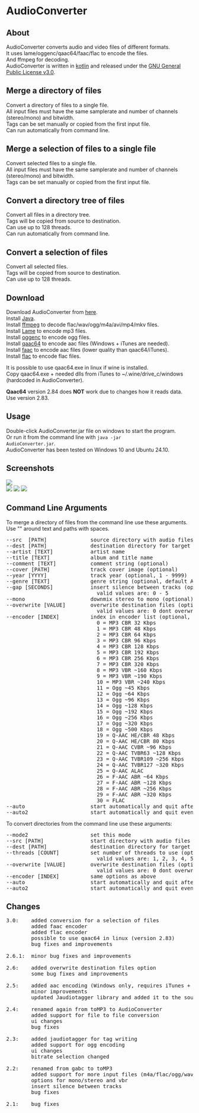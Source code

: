 # AudioConverter

## About
AudioConverter converts audio and video files of different formats.  
It uses lame/oggenc/qaac64/faac/flac to encode the files.  
And ffmpeg for decoding.  
AudioConverter is  written in [kotlin](https://kotlinlang.org) and released under the [GNU General Public License v3.0](LICENSE).  

## Merge a directory of files
Convert a directory of files to a single file.  
All input files must have the same samplerate and number of channels (stereo/mono) and bitwidth.  
Tags can be set manually or copied from the first input file.  
Can run automatically from command line.  

## Merge a selection of files to a single file
Convert selected files to a single file.  
All input files must have the same samplerate and number of channels (stereo/mono) and bitwidth.  
Tags can be set manually or copied from the first input file.  

## Convert a directory tree of files
Convert all files in a directory tree.  
Tags will be copied from source to destination.  
Can use up to 128 threads.  
Can run automatically from command line.  

## Convert a selection of files
Convert all selected files.  
Tags will be copied from source to destination.  
Can use up to 128 threads.  

## Download
Download AudioConverter from [here](https://github.com/gnuwimp/AudioConverter/releases).  
Install [Java](https://java.com).  
Install [ffmpeg](https://www.ffmpeg.org) to decode flac/wav/ogg/m4a/avi/mp4/mkv files.  
Install [Lame](https://lame.sourceforge.io) to encode mp3 files.  
Install [oggenc](https://www.xiph.org/ogg) to encode ogg files.  
Install [qaac64](https://github.com/nu774/qaac/releases) to encode aac files (Windows + iTunes are needed).  
Install [faac](https://github.com/knik0/faac) to encode aac files (lower quality than qaac64/iTunes).  
Install [flac](https://github.com/xiph/flac) to encode flac files.  

It is possible to use qaac64.exe in linux if wine is installed.  
Copy qaac64.exe + needed dlls from iTunes to ~/.wine/drive_c/windows (hardcoded in AudioConverter).  

**Qaac64** version 2.84 does **NOT** work due to changes how it reads data. Use version 2.83.  

## Usage
Double-click AudioConverter.jar file on windows to start the program.  
Or run it from the command line with <code>java -jar AudioConverter.jar</code>.  
AudioConverter has been tested on Windows 10 and Ubuntu 24.10.  

## Screenshots
<img src="images/audioconverter.png"/><br>
<img src="images/audioconverter-2.png"/>
<img src="images/audioconverter-3.png"/>
<img src="images/audioconverter-4.png"/>

## Command Line Arguments  
To merge a directory of files from the command line use these arguments.  
Use "" around text and paths with spaces.  
<pre>
--src  [PATH]              source directory with audio files
--dest [PATH]              destination directory for target file
--artist [TEXT]            artist name
--title [TEXT]             album and title name
--comment [TEXT]           comment string (optional)
--cover [PATH]             track cover image (optional)
--year [YYYY]              track year (optional, 1 - 9999)
--genre [TEXT]             genre string (optional, default Audiobook)
--gap [SECONDS]            insert silence between tracks (optional, default 0)
                             valid values are: 0 - 5
--mono                     downmix stereo to mono (optional)
--overwrite [VALUE]        overwrite destination files (optional, default 0)
                             valid values are: 0 dont overwrite, 1 overwrite older, 3 overwrite all
--encoder [INDEX]          index in encoder list (optional, default 4 -> MP3 CBR 128 Kbps)
                             0 = MP3 CBR 32 Kbps
                             1 = MP3 CBR 48 Kbps
                             2 = MP3 CBR 64 Kbps
                             3 = MP3 CBR 96 Kbps
                             4 = MP3 CBR 128 Kbps
                             5 = MP3 CBR 192 Kbps
                             6 = MP3 CBR 256 Kbps
                             7 = MP3 CBR 320 Kbps
                             8 = MP3 VBR ~160 Kbps
                             9 = MP3 VBR ~190 Kbps
                             10 = MP3 VBR ~240 Kbps
                             11 = Ogg ~45 Kbps
                             12 = Ogg ~64 Kbps
                             13 = Ogg ~96 Kbps
                             14 = Ogg ~128 Kbps
                             15 = Ogg ~192 Kbps
                             16 = Ogg ~256 Kbps
                             17 = Ogg ~320 Kbps
                             18 = Ogg ~500 Kbps
                             19 = Q-AAC HE/CBR 48 Kbps
                             20 = Q-AAC HE/CBR 80 Kbps
                             21 = Q-AAC CVBR ~96 Kbps
                             22 = Q-AAC TVBR63 ~128 Kbps
                             23 = Q-AAC TVBR109 ~256 Kbps
                             24 = Q-AAC TVBR127 ~320 Kbps
                             25 = Q-AAC ALAC
                             26 = F-AAC ABR ~64 Kbps
                             27 = F-AAC ABR ~128 Kbps
                             28 = F-AAC ABR ~256 Kbps
                             29 = F-AAC ABR ~320 Kbps
                             30 = FLAC
--auto                     start automatically and quit after successful encoding (optional)
--auto2                    start automatically and quit even for error (optional)
</pre>

To convert directories from the command line use these arguments:
<pre>
--mode2                    set this mode
--src [PATH]               start directory with audio files
--dest [PATH]              destination directory for target file
--threads [COUNT]          set number of threads to use (optional, default 1)
                             valid values are: 1, 2, 3, 4, 5, 6, 7, 8, 12, 16, 24, 32, 48, 64, 96, 128
--overwrite [VALUE]        overwrite destination files (optional, default 0)
                             valid values are: 0 dont overwrite, 1 overwrite older, 3 overwrite all
--encoder [INDEX]          same options as above
--auto                     start automatically and quit after successful encoding (optional)
--auto2                    start automatically and quit even for error (optional)
</pre>

## Changes
<pre>
3.0:    added conversion for a selection of files
        added faac encoder
        added flac encoder
        possible to use qaac64 in linux (version 2.83)
        bug fixes and improvements

2.6.1:  minor bug fixes and improvements

2.6:    added overwrite destination files option
        some bug fixes and improvements

2.5:    added aac encoding (Windows only, requires iTunes + qaac64)
        minor improvements
        updated Jaudiotagger library and added it to the source tree

2.4:    renamed again from toMP3 to AudioConverter
        added support for file to file conversion
        ui changes
        bug fixes

2.3:    added jaudiotagger for tag writing
        added support for ogg encoding
        ui changes
        bitrate selection changed

2.2:    renamed from gabc to toMP3
        added support for more input files (m4a/flac/ogg/wav/avi/mkv/mp4)
        options for mono/stereo and vbr
        insert silence between tracks
        bug fixes

2.1:    bug fixes
</pre>
